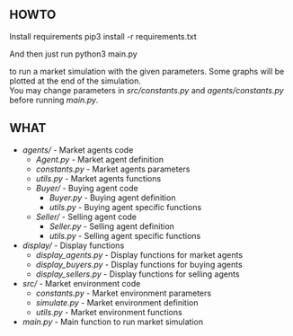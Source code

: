 
## HOWTO
Install requirements
    pip3 install -r requirements.txt

And then just run 
    python3 main.py

to run a market simulation with the given parameters. Some graphs will be plotted at the end of the simulation.  
You may change parameters in *src/constants.py* and *agents/constants.py* before running *main.py*.


## WHAT
* *agents/* - Market agents code
    * *Agent.py* - Market agent definition
    * *constants.py* - Market agents parameters
    * *utils.py* - Market agents functions
    * *Buyer/* - Buying agent code
        * *Buyer.py* - Buying agent definition
        * *utils.py* - Buying agent specific functions
    * *Seller/* - Selling agent code
        * *Seller.py* - Selling agent definition
        * *utils.py* - Selling agent specific functions
* *display/* - Display functions
    * *display_agents.py* - Display functions for market agents
    * *display_buyers.py* - Display functions for buying agents
    * *display_sellers.py* - Display functions for selling agents
* *src/* - Market environment code
    * *constants.py* - Market environment parameters
    * *simulate.py* - Market environment definition
    * *utils.py* - Market environment functions
* *main.py* - Main function to run market simulation
